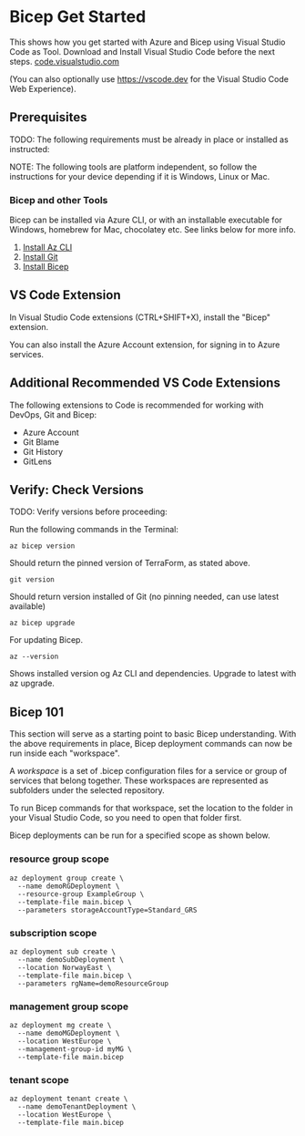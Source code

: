 # Bicep Get Started

This shows how you get started with Azure and Bicep using Visual Studio Code as Tool.
Download and Install Visual Studio Code before the next steps. [code.visualstudio.com](https://code.visualstudio.com)

(You can also optionally use https://vscode.dev for the Visual Studio Code Web Experience).

## Prerequisites

TODO: The following requirements must be already in place or installed as instructed:

NOTE: The following tools are platform independent, so follow the instructions for your device depending if it is Windows, Linux or Mac.

### Bicep and other Tools

Bicep can be installed via Azure CLI, or with an installable executable for Windows, homebrew for Mac, chocolatey etc. See links below for more info.

1. [Install Az CLI](https://docs.microsoft.com/en-us/cli/azure/install-azure-cli)
2. [Install Git](https://git-scm.com/)
3. [Install Bicep](https://learn.microsoft.com/en-us/azure/azure-resource-manager/bicep/install)

## VS Code Extension

In Visual Studio Code extensions (CTRL+SHIFT+X), install the "Bicep" extension.

You can also install the Azure Account extension, for signing in to Azure services.

## Additional Recommended VS Code Extensions

The following extensions to Code is recommended for working with DevOps, Git and Bicep:

* Azure Account
* Git Blame
* Git History
* GitLens

## Verify: Check Versions

TODO: Verify versions before proceeding:

Run the following commands in the Terminal:

```azurecli
az bicep version
```

Should return the pinned version of TerraForm, as stated above.

```azurecli-interactive
git version
```

Should return version installed of Git (no pinning needed, can use latest available)

```azurecli-interactive
az bicep upgrade
```

For updating Bicep.

```azurecli-interactive
az --version
```

Shows installed version og Az CLI and dependencies. Upgrade to latest with az upgrade.

## Bicep 101

This section will serve as a starting point to basic Bicep understanding. With the above requirements in place, Bicep deployment commands can now be run inside each "workspace".

A *workspace* is a set of .bicep configuration files for a service or group of services that belong together. These workspaces are represented as subfolders under the selected repository.

To run Bicep commands for that workspace, set the location to the folder in your Visual Studio Code, so you need to open that folder first.

Bicep deployments can be run for a specified scope as shown below.

### resource group scope

```azurecli
az deployment group create \
  --name demoRGDeployment \
  --resource-group ExampleGroup \
  --template-file main.bicep \
  --parameters storageAccountType=Standard_GRS
```

### subscription scope

```azurecli
az deployment sub create \
  --name demoSubDeployment \
  --location NorwayEast \
  --template-file main.bicep \
  --parameters rgName=demoResourceGroup 
```

### management group scope

```azurecli
az deployment mg create \
  --name demoMGDeployment \
  --location WestEurope \
  --management-group-id myMG \
  --template-file main.bicep
```

### tenant scope

```azurecli
az deployment tenant create \
  --name demoTenantDeployment \
  --location WestEurope \
  --template-file main.bicep
```
